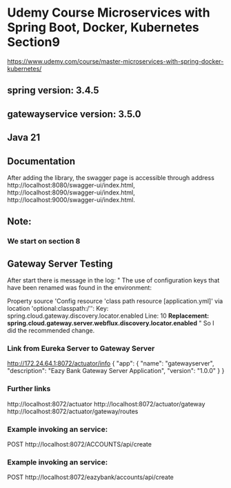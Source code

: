 # Udemy Course Microservices with Spring Boot, Docker, Kubernetes Section9
https://www.udemy.com/course/master-microservices-with-spring-docker-kubernetes/
## spring version: 3.4.5
## gatewayservice version: 3.5.0
## Java 21


## Documentation
After adding the library, the swagger page is accessible through address 
http://localhost:8080/swagger-ui/index.html,
http://localhost:8090/swagger-ui/index.html,
http://localhost:9000/swagger-ui/index.html.


## Note: 
### We start on section 8


## Gateway Server Testing
After start there is message in the log:
"
The use of configuration keys that have been renamed was found in the environment:

Property source 'Config resource 'class path resource [application.yml]' via location 'optional:classpath:/'':
Key: spring.cloud.gateway.discovery.locator.enabled
Line: 10
**Replacement: spring.cloud.gateway.server.webflux.discovery.locator.enabled**
"
So I did the recommended change. 

### Link from Eureka Server to Gateway Server
http://172.24.64.1:8072/actuator/info
{
    "app": {
        "name": "gatewayserver",
        "description": "Eazy Bank Gateway Server Application",
        "version": "1.0.0"
    }
}

### Further links
http://localhost:8072/actuator
http://localhost:8072/actuator/gateway
http://localhost:8072/actuator/gateway/routes

### Example invoking an service:
POST http://localhost:8072/ACCOUNTS/api/create

### Example invoking an service:
POST http://localhost:8072/eazybank/accounts/api/create
